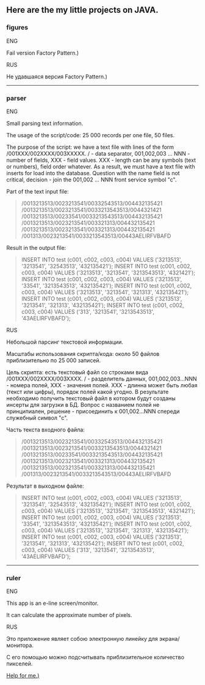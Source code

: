 ## Here are the my little projects on JAVA.



### figures

ENG

Fail version Factory Pattern.)

RUS

Не удавшаяся версия Factory Pattern.)


***
### parser

ENG

Small parsing text information.

The usage of the script/code: 25 000 records per one file, 50 files.

The purpose of the script: we have a text file with lines of the form /001XXX/002XXXX/003XXXXX. / - data separator, 001,002,003 ... NNN - number of fields, XXX - field values. XXX - length can be any symbols (text or numbers), field order whatever. As a result, we must have a text file with inserts for load into the database. Question with the name field is not critical, decision - join the 001,002 ... NNN front service symbol "c".

Part of the text input file:

>/0013213513/0023213541/00332543513/004432135421
>/0013213513/0023213541/0033213543513/0044321421
>/0013213513/00233541/0033213543513/004432135421
>/0013213513/0023213541/003321313/004432135421
>/0013213513/0023213541/003321313/004432135421
>/001313/0023213541/0033213543513/00443AELIRFVBAFD

Result in the output file:

>INSERT INTO test (c001, c002, c003, c004) VALUES ('3213513', '3213541', '32543513', '432135421');
>INSERT INTO test (c001, c002, c003, c004) VALUES ('3213513', '3213541', '3213543513', '4321421');
>INSERT INTO test (c001, c002, c003, c004) VALUES ('3213513', '33541', '3213543513', '432135421');
>INSERT INTO test (c001, c002, c003, c004) VALUES ('3213513', '3213541', '321313', '432135421');
>INSERT INTO test (c001, c002, c003, c004) VALUES ('3213513', '3213541', '321313', '432135421');
>INSERT INTO test (c001, c002, c003, c004) VALUES ('313', '3213541', '3213543513', '43AELIRFVBAFD');

RUS

Небольшой парсинг текстовой информации.

Масштабы использования скрипта/кода: около 50 файлов приблизительно по 25 000 записей.

Цель скрипта: есть текстовый файл со строками вида /001ХХХ/002ХХХХ/003ХХХХ. / - разделитель данных, 001,002,003...NNN - номера полей, ХХХ - значения полей. ХХХ - длинна может быть любая (текст или цифры), порядок полей какой угодно. В результате необходимо получить текстовый файл в котором будут созданы инсерты для загрузки в БД. Вопрос с названием полей не принципиален, решение - присоединить к 001,002...NNN спереди служебный символ "с".

Часть текста входного файла:

>/0013213513/0023213541/00332543513/004432135421
>/0013213513/0023213541/0033213543513/0044321421
>/0013213513/00233541/0033213543513/004432135421
>/0013213513/0023213541/003321313/004432135421
>/0013213513/0023213541/003321313/004432135421
>/001313/0023213541/0033213543513/00443AELIRFVBAFD

Результат в выходном файле:

>INSERT INTO test (c001, c002, c003, c004) VALUES ('3213513', '3213541', '32543513', '432135421');
>INSERT INTO test (c001, c002, c003, c004) VALUES ('3213513', '3213541', '3213543513', '4321421');
>INSERT INTO test (c001, c002, c003, c004) VALUES ('3213513', '33541', '3213543513', '432135421');
>INSERT INTO test (c001, c002, c003, c004) VALUES ('3213513', '3213541', '321313', '432135421');
>INSERT INTO test (c001, c002, c003, c004) VALUES ('3213513', '3213541', '321313', '432135421');
>INSERT INTO test (c001, c002, c003, c004) VALUES ('313', '3213541', '3213543513', '43AELIRFVBAFD');



***
### ruler

ENG

This app is an e-line screen/monitor.

It can calculate the approximate number of pixels.

RUS

Это приложение являет собою электронную линейку для экрана/монитора.

С его помощью можно подсчитывать приблизительное количество пикселей.










[Help for me.)](https://github.com/adam-p/markdown-here/wiki/Markdown-Cheatsheet)